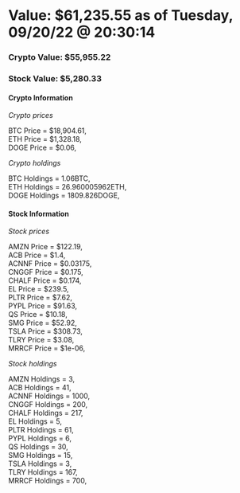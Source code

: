 # Value: $61,235.55 as of Tuesday, 09/20/22 @ 20:30:14 

### Crypto Value: $55,955.22

### Stock Value: $5,280.33

#### Crypto Information 
*Crypto prices* 

BTC Price = $18,904.61,  
ETH Price = $1,328.18,  
DOGE Price = $0.06,  


*Crypto holdings* 

BTC Holdings = 1.06BTC,  
ETH Holdings = 26.960005962ETH,  
DOGE Holdings = 1809.826DOGE,  


#### Stock Information 

*Stock prices* 

AMZN Price = $122.19,  
ACB Price = $1.4,  
ACNNF Price = $0.03175,  
CNGGF Price = $0.175,  
CHALF Price = $0.174,  
EL Price = $239.5,  
PLTR Price = $7.62,  
PYPL Price = $91.63,  
QS Price = $10.18,  
SMG Price = $52.92,  
TSLA Price = $308.73,  
TLRY Price = $3.08,  
MRRCF Price = $1e-06,  


*Stock holdings* 

AMZN Holdings = 3,  
ACB Holdings = 41,  
ACNNF Holdings = 1000,  
CNGGF Holdings = 200,  
CHALF Holdings = 217,  
EL Holdings = 5,  
PLTR Holdings = 61,  
PYPL Holdings = 6,  
QS Holdings = 30,  
SMG Holdings = 15,  
TSLA Holdings = 3,  
TLRY Holdings = 167,  
MRRCF Holdings = 700,  


